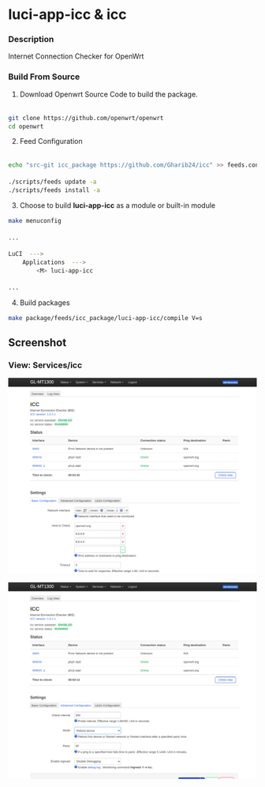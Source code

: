 # luci-app-icc & icc
        

### Description
Internet Connection Checker for OpenWrt

### Build From Source

1. Download Openwrt Source Code to build the package.

```bash

git clone https://github.com/openwrt/openwrt
cd openwrt

```

2. Feed Configuration

```bash

echo "src-git icc_package https://github.com/Gharib24/icc" >> feeds.conf.default

./scripts/feeds update -a
./scripts/feeds install -a
```

3. Choose to build **luci-app-icc** as a module or built-in module

```bash
make menuconfig

...

LuCI  --->
    Applications  --->
        <M> luci-app-icc

...

```

4. Build packages

```bash
make package/feeds/icc_package/luci-app-icc/compile V=s
```

## Screenshot 

### View: Services/icc
![screenshot](.documents/1.png)


![screenshot](.documents/2.png)


